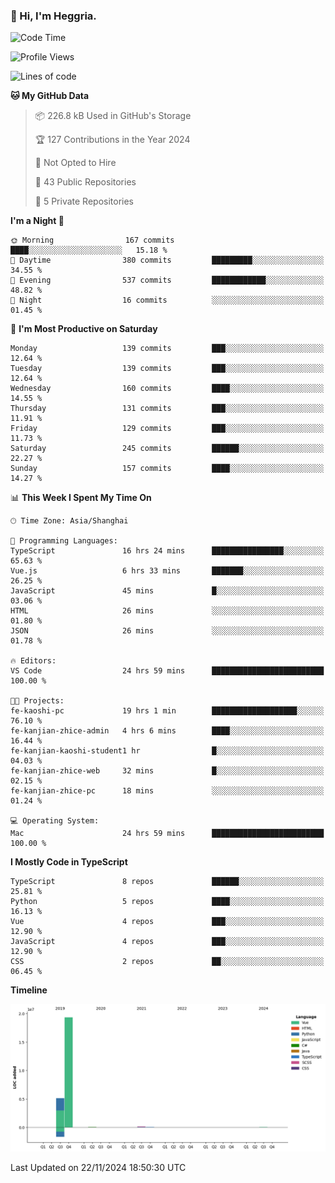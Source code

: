 ### 👋 Hi, I'm Heggria.

<!--START_SECTION:waka-->
![Code Time](http://img.shields.io/badge/Code%20Time-859%20hrs%2022%20mins-blue)

![Profile Views](http://img.shields.io/badge/Profile%20Views-0-blue)

![Lines of code](https://img.shields.io/badge/From%20Hello%20World%20I%27ve%20Written-24.8%20million%20lines%20of%20code-blue)

**🐱 My GitHub Data** 

> 📦 226.8 kB Used in GitHub's Storage 
 > 
> 🏆 127 Contributions in the Year 2024
 > 
> 🚫 Not Opted to Hire
 > 
> 📜 43 Public Repositories 
 > 
> 🔑 5 Private Repositories 
 > 
**I'm a Night 🦉** 

```text
🌞 Morning                167 commits         ████░░░░░░░░░░░░░░░░░░░░░   15.18 % 
🌆 Daytime                380 commits         █████████░░░░░░░░░░░░░░░░   34.55 % 
🌃 Evening                537 commits         ████████████░░░░░░░░░░░░░   48.82 % 
🌙 Night                  16 commits          ░░░░░░░░░░░░░░░░░░░░░░░░░   01.45 % 
```
📅 **I'm Most Productive on Saturday** 

```text
Monday                   139 commits         ███░░░░░░░░░░░░░░░░░░░░░░   12.64 % 
Tuesday                  139 commits         ███░░░░░░░░░░░░░░░░░░░░░░   12.64 % 
Wednesday                160 commits         ████░░░░░░░░░░░░░░░░░░░░░   14.55 % 
Thursday                 131 commits         ███░░░░░░░░░░░░░░░░░░░░░░   11.91 % 
Friday                   129 commits         ███░░░░░░░░░░░░░░░░░░░░░░   11.73 % 
Saturday                 245 commits         ██████░░░░░░░░░░░░░░░░░░░   22.27 % 
Sunday                   157 commits         ████░░░░░░░░░░░░░░░░░░░░░   14.27 % 
```


📊 **This Week I Spent My Time On** 

```text
🕑︎ Time Zone: Asia/Shanghai

💬 Programming Languages: 
TypeScript               16 hrs 24 mins      ████████████████░░░░░░░░░   65.63 % 
Vue.js                   6 hrs 33 mins       ███████░░░░░░░░░░░░░░░░░░   26.25 % 
JavaScript               45 mins             █░░░░░░░░░░░░░░░░░░░░░░░░   03.06 % 
HTML                     26 mins             ░░░░░░░░░░░░░░░░░░░░░░░░░   01.80 % 
JSON                     26 mins             ░░░░░░░░░░░░░░░░░░░░░░░░░   01.78 % 

🔥 Editors: 
VS Code                  24 hrs 59 mins      █████████████████████████   100.00 % 

🐱‍💻 Projects: 
fe-kaoshi-pc             19 hrs 1 min        ███████████████████░░░░░░   76.10 % 
fe-kanjian-zhice-admin   4 hrs 6 mins        ████░░░░░░░░░░░░░░░░░░░░░   16.44 % 
fe-kanjian-kaoshi-student1 hr                █░░░░░░░░░░░░░░░░░░░░░░░░   04.03 % 
fe-kanjian-zhice-web     32 mins             █░░░░░░░░░░░░░░░░░░░░░░░░   02.15 % 
fe-kanjian-zhice-pc      18 mins             ░░░░░░░░░░░░░░░░░░░░░░░░░   01.24 % 

💻 Operating System: 
Mac                      24 hrs 59 mins      █████████████████████████   100.00 % 
```

**I Mostly Code in TypeScript** 

```text
TypeScript               8 repos             ██████░░░░░░░░░░░░░░░░░░░   25.81 % 
Python                   5 repos             ████░░░░░░░░░░░░░░░░░░░░░   16.13 % 
Vue                      4 repos             ███░░░░░░░░░░░░░░░░░░░░░░   12.90 % 
JavaScript               4 repos             ███░░░░░░░░░░░░░░░░░░░░░░   12.90 % 
CSS                      2 repos             ██░░░░░░░░░░░░░░░░░░░░░░░   06.45 % 
```



**Timeline**

![Lines of Code chart](https://raw.githubusercontent.com/heggria/heggria/main/assets/bar_graph.png)


 Last Updated on 22/11/2024 18:50:30 UTC
<!--END_SECTION:waka-->
